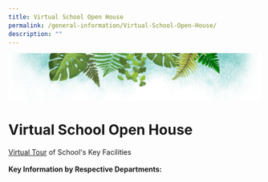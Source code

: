 ```yaml
---
title: Virtual School Open House
permalink: /general-information/Virtual-School-Open-House/
description: ""
---
```

![](/images/Banner.png)

# Virtual School Open House


[Virtual Tour](https://www.thinglink.com/card/1309157252489281538) of School's Key Facilities  
   
<b>Key Information by Respective Departments:</b>